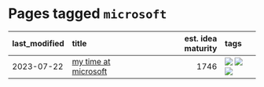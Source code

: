 # Pages tagged `microsoft`

|last_modified|title|est. idea maturity|tags
|:---|:---|---:|:---|
|2023-07-22|[my time at microsoft](../my_time_at_microsoft.md)|1746|[![](https://img.shields.io/badge/tag-amazon-77a0)](../tags/amazon.md) [![](https://img.shields.io/badge/tag-autobiographical-5d9a82)](../tags/autobiographical.md) [![](https://img.shields.io/badge/tag-microsoft-aa21fc)](../tags/microsoft.md)|
